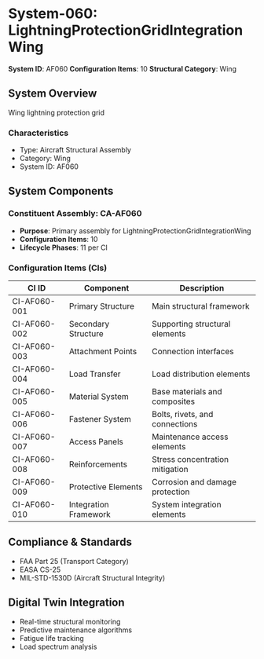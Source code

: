 # System-060: LightningProtectionGridIntegrationWing

**System ID**: AF060
**Configuration Items**: 10
**Structural Category**: Wing

## System Overview

Wing lightning protection grid

### Characteristics
- Type: Aircraft Structural Assembly
- Category: Wing
- System ID: AF060

## System Components

### Constituent Assembly: CA-AF060
- **Purpose**: Primary assembly for LightningProtectionGridIntegrationWing
- **Configuration Items**: 10
- **Lifecycle Phases**: 11 per CI

### Configuration Items (CIs)

| CI ID | Component | Description |
|-------|-----------|-------------|
| CI-AF060-001 | Primary Structure | Main structural framework |
| CI-AF060-002 | Secondary Structure | Supporting structural elements |
| CI-AF060-003 | Attachment Points | Connection interfaces |
| CI-AF060-004 | Load Transfer | Load distribution elements |
| CI-AF060-005 | Material System | Base materials and composites |
| CI-AF060-006 | Fastener System | Bolts, rivets, and connections |
| CI-AF060-007 | Access Panels | Maintenance access elements |
| CI-AF060-008 | Reinforcements | Stress concentration mitigation |
| CI-AF060-009 | Protective Elements | Corrosion and damage protection |
| CI-AF060-010 | Integration Framework | System integration elements |

## Compliance & Standards
- FAA Part 25 (Transport Category)
- EASA CS-25
- MIL-STD-1530D (Aircraft Structural Integrity)

## Digital Twin Integration
- Real-time structural monitoring
- Predictive maintenance algorithms
- Fatigue life tracking
- Load spectrum analysis
